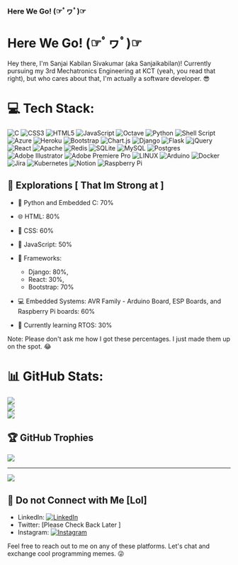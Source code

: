 ### Here We Go! (☞ﾟヮﾟ)☞

# Here We Go! (☞ﾟヮﾟ)☞ 

Hey there, I'm Sanjai Kabilan Sivakumar (aka Sanjaikabilan)! Currently pursuing my 3rd Mechatronics Engineering at KCT (yeah, you read that right), but who cares about that, I'm actually a software developer. 😎

# 💻 Tech Stack:
![C](https://img.shields.io/badge/c-%2300599C.svg?style=flat&logo=c&logoColor=white) ![CSS3](https://img.shields.io/badge/css3-%231572B6.svg?style=flat&logo=css3&logoColor=white) ![HTML5](https://img.shields.io/badge/html5-%23E34F26.svg?style=flat&logo=html5&logoColor=white) ![JavaScript](https://img.shields.io/badge/javascript-%23323330.svg?style=flat&logo=javascript&logoColor=%23F7DF1E) ![Octave](https://img.shields.io/badge/OCTAVE-darkblue?style=flat&logo=octave&logoColor=fcd683) ![Python](https://img.shields.io/badge/python-3670A0?style=flat&logo=python&logoColor=ffdd54) ![Shell Script](https://img.shields.io/badge/shell_script-%23121011.svg?style=flat&logo=gnu-bash&logoColor=white) ![Azure](https://img.shields.io/badge/azure-%230072C6.svg?style=flat&logo=azure-devops&logoColor=white) ![Heroku](https://img.shields.io/badge/heroku-%23430098.svg?style=flat&logo=heroku&logoColor=white) ![Bootstrap](https://img.shields.io/badge/bootstrap-%23563D7C.svg?style=flat&logo=bootstrap&logoColor=white) ![Chart.js](https://img.shields.io/badge/chart.js-F5788D.svg?style=flat&logo=chart.js&logoColor=white) ![Django](https://img.shields.io/badge/django-%23092E20.svg?style=flat&logo=django&logoColor=white) ![Flask](https://img.shields.io/badge/flask-%23000.svg?style=flat&logo=flask&logoColor=white) ![jQuery](https://img.shields.io/badge/jquery-%230769AD.svg?style=flat&logo=jquery&logoColor=white) ![React](https://img.shields.io/badge/react-%2320232a.svg?style=flat&logo=react&logoColor=%2361DAFB) ![Apache](https://img.shields.io/badge/apache-%23D42029.svg?style=flat&logo=apache&logoColor=white) ![Redis](https://img.shields.io/badge/redis-%23DD0031.svg?style=flat&logo=redis&logoColor=white) ![SQLite](https://img.shields.io/badge/sqlite-%2307405e.svg?style=flat&logo=sqlite&logoColor=white) ![MySQL](https://img.shields.io/badge/mysql-%2300f.svg?style=flat&logo=mysql&logoColor=white) ![Postgres](https://img.shields.io/badge/postgres-%23316192.svg?style=flat&logo=postgresql&logoColor=white) ![Adobe Illustrator](https://img.shields.io/badge/adobeillustrator-%23FF9A00.svg?style=flat&logo=adobeillustrator&logoColor=white) ![Adobe Premiere Pro](https://img.shields.io/badge/Adobe%20Premiere%20Pro-9999FF.svg?style=flat&logo=Adobe%20Premiere%20Pro&logoColor=white) ![LINUX](https://img.shields.io/badge/Linux-FCC624?style=flat&logo=linux&logoColor=black) ![Arduino](https://img.shields.io/badge/-Arduino-00979D?style=flat&logo=Arduino&logoColor=white) ![Docker](https://img.shields.io/badge/docker-%230db7ed.svg?style=flat&logo=docker&logoColor=white) ![Jira](https://img.shields.io/badge/jira-%230A0FFF.svg?style=flat&logo=jira&logoColor=white) ![Kubernetes](https://img.shields.io/badge/kubernetes-%23326ce5.svg?style=flat&logo=kubernetes&logoColor=white) ![Notion](https://img.shields.io/badge/Notion-%23000000.svg?style=flat&logo=notion&logoColor=white) ![Raspberry Pi](https://img.shields.io/badge/-RaspberryPi-C51A4A?style=flat&logo=Raspberry-Pi)

## 🚀 Explorations [ That Im Strong at ]

- 🐍 Python and Embedded C: 70%
- 🌐 HTML: 80%
- 🎨 CSS: 60%
- 🌈 JavaScript: 50%
- 🤖 Frameworks:

   - Django: 80%, 
   - React: 30%,
   - Bootstrap: 70%

- 💻 Embedded Systems: AVR Family - Arduino Board, ESP Boards, and Raspberry Pi boards: 60%
- 🤯 Currently learning RTOS: 30%

Note: Please don't ask me how I got these percentages. I just made them up on the spot. 😂

# 📊 GitHub Stats:
![](https://github-readme-stats.vercel.app/api?username=Sanjaikabilan&theme=shades-of-purple&hide_border=false&include_all_commits=true&count_private=true)<br/>
![](https://github-readme-streak-stats.herokuapp.com/?user=Sanjaikabilan&theme=shades-of-purple&hide_border=false)<br/>
![](https://github-readme-stats.vercel.app/api/top-langs/?username=Sanjaikabilan&theme=shades-of-purple&hide_border=false&include_all_commits=true&count_private=true&layout=compact)

## 🏆 GitHub Trophies
![](https://github-profile-trophy.vercel.app/?username=Sanjaikabilan&theme=discord&no-frame=false&no-bg=true&margin-w=4)

---
[![](https://visitcount.itsvg.in/api?id=Sanjaikabilan&icon=0&color=0)](https://visitcount.itsvg.in)

<!-- Proudly created with GPRM ( https://gprm.itsvg.in ) -->



## 🌟 Do not Connect with Me [Lol]

- LinkedIn: [![LinkedIn](https://img.shields.io/badge/LinkedIn-%230077B5.svg?logo=linkedin&logoColor=white)](https://www.linkedin.com/in/sanjaikabilan-s-088835201)
- Twitter: [Please Check Back Later ]
- Instagram: [![Instagram](https://img.shields.io/badge/Instagram-%23E4405F.svg?logo=Instagram&logoColor=white)](https://instagram.com/i.e_eirian)

Feel free to reach out to me on any of these platforms. Let's chat and exchange cool programming memes. 😜



<!--
**Sanjaikabilan/Sanjaikabilan** is a ✨ _special_ ✨ repository because its `README.md` (this file) appears on your GitHub profile.

Here are some ideas to get you started:

- 🔭 I’m currently working on 🤪![MinionsLaughGIF](https://user-images.githubusercontent.com/83118883/222975847-aeba5bfa-6117-4ef0-9e24-134c2e7ab19f.gif)

- 🌱 I’m currently learning ...
- 👯 I’m looking to collaborate on ...
- 🤔 I’m looking for help with ...
- 💬 Ask me about ...
- 📫 How to reach me: ...
- 😄 Pronouns: ...
- ⚡ Fun fact: ...
-->

